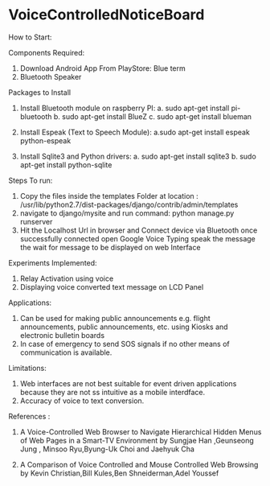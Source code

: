 # VoiceControlledNoticeBoard

How to Start:

Components Required:
1. Download Android App From PlayStore: Blue term
2. Bluetooth Speaker

Packages to Install

1. Install Bluetooth module on raspberry PI:
	a. sudo apt-get install pi-bluetooth
	b. sudo apt-get install BlueZ
	c. sudo apt-get install blueman 

2. Install Espeak (Text to Speech Module):
	a.sudo apt-get install espeak python-espeak

3. Install Sqlite3 and Python drivers:
	a. sudo apt-get install sqlite3
    b. sudo apt-get install python-sqlite


Steps To run:
1. Copy the files inside the templates Folder at location : /usr/lib/python2.7/dist-packages/django/contrib/admin/templates
2. navigate to django/mysite and run command: python manage.py runserver
3. Hit the Localhost Url in browser and Connect device via Bluetooth once successfully connected open Google Voice Typing speak the message the wait for message to be displayed on web Interface


Experiments Implemented:
1. Relay Activation using voice
2. Displaying voice converted text message on LCD Panel 

Applications:
1. Can be used for making public announcements e.g. flight announcements, public announcements, etc. using Kiosks and electronic bulletin boards
2. In case of emergency to send SOS signals if no other means of communication is available.

Limitations:
1. Web interfaces are not best suitable for event driven applications because they are not ss intuitive as a mobile interdface.
2. Accuracy of voice to text conversion.

References :
1. A Voice-Controlled Web Browser to Navigate Hierarchical Hidden Menus of Web Pages in a Smart-TV Environment
   by Sungjae Han ,Geunseong Jung , Minsoo Ryu,Byung-Uk Choi and Jaehyuk Cha

2. A Comparison of Voice Controlled and Mouse Controlled Web Browsing
   by Kevin Christian,Bill Kules,Ben Shneiderman,Adel Youssef
   
